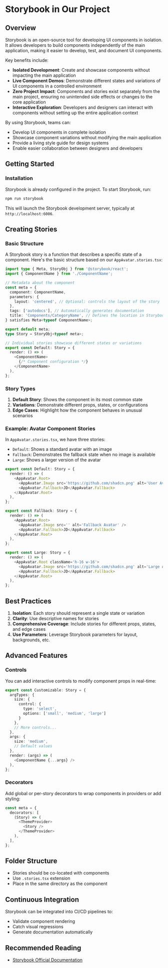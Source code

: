 # Storybook in Our Project

## Overview

Storybook is an open-source tool for developing UI components in isolation. It allows developers to build components independently of the main application, making it easier to develop, test, and document UI components. 

Key benefits include:
- **Isolated Development**: Create and showcase components without impacting the main application
- **Live Component Demos**: Demonstrate different states and variations of UI components in a controlled environment
- **Zero Project Impact**: Components and stories exist separately from the main project, ensuring no unintended side effects or changes to the core application
- **Interactive Exploration**: Developers and designers can interact with components without setting up the entire application context

By using Storybook, teams can:
- Develop UI components in complete isolation
- Showcase component variations without modifying the main application
- Provide a living style guide for design systems
- Enable easier collaboration between designers and developers

## Getting Started

### Installation

Storybook is already configured in the project. To start Storybook, run:

```bash
npm run storybook
```

This will launch the Storybook development server, typically at `http://localhost:6006`.

## Creating Stories

### Basic Structure

A Storybook story is a function that describes a specific state of a component. Here's the basic structure based on our `AppAvatar.stories.tsx`:

```typescript
import type { Meta, StoryObj } from '@storybook/react';
import { ComponentName } from './ComponentName';

// Metadata about the component
const meta = {
  component: ComponentName,
  parameters: {
    layout: 'centered', // Optional: controls the layout of the story
  },
  tags: ['autodocs'], // Automatically generates documentation
  title: 'Components/CategoryName', // Defines the location in Storybook's sidebar
} satisfies Meta<typeof ComponentName>;

export default meta;
type Story = StoryObj<typeof meta>;

// Individual stories showcase different states or variations
export const Default: Story = {
  render: () => (
    <ComponentName>
      {/* Component configuration */}
    </ComponentName>
  ),
};
```

### Story Types

1. **Default Story**: Shows the component in its most common state
2. **Variations**: Demonstrate different props, states, or configurations
3. **Edge Cases**: Highlight how the component behaves in unusual scenarios

### Example: Avatar Component Stories

In `AppAvatar.stories.tsx`, we have three stories:

- `Default`: Shows a standard avatar with an image
- `Fallback`: Demonstrates the fallback state when no image is available
- `Large`: Shows a larger version of the avatar

```typescript
export const Default: Story = {
  render: () => (
    <AppAvatar.Root>
      <AppAvatar.Image src='https://github.com/shadcn.png' alt='User Avatar' />
      <AppAvatar.Fallback>JD</AppAvatar.Fallback>
    </AppAvatar.Root>
  ),
};

export const Fallback: Story = {
  render: () => (
    <AppAvatar.Root>
      <AppAvatar.Image src='' alt='Fallback Avatar' />
      <AppAvatar.Fallback>JD</AppAvatar.Fallback>
    </AppAvatar.Root>
  ),
};

export const Large: Story = {
  render: () => (
    <AppAvatar.Root className='h-16 w-16'>
      <AppAvatar.Image src='https://github.com/shadcn.png' alt='Large Avatar' />
      <AppAvatar.Fallback>JD</AppAvatar.Fallback>
    </AppAvatar.Root>
  ),
};
```

## Best Practices

1. **Isolation**: Each story should represent a single state or variation
2. **Clarity**: Use descriptive names for stories
3. **Comprehensive Coverage**: Include stories for different props, states, and edge cases
4. **Use Parameters**: Leverage Storybook parameters for layout, backgrounds, etc.

## Advanced Features

### Controls

You can add interactive controls to modify component props in real-time:

```typescript
export const Customizable: Story = {
  argTypes: {
    size: { 
      control: { 
        type: 'select', 
        options: ['small', 'medium', 'large'] 
      } 
    },
    // More controls...
  },
  args: {
    size: 'medium',
    // Default values
  },
  render: (args) => (
    <ComponentName {...args} />
  ),
};
```

### Decorators

Add global or per-story decorators to wrap components in providers or add styling:

```typescript
const meta = {
  decorators: [
    (Story) => (
      <ThemeProvider>
        <Story />
      </ThemeProvider>
    ),
  ],
};
```

## Folder Structure

- Stories should be co-located with components
- Use `.stories.tsx` extension
- Place in the same directory as the component

## Continuous Integration

Storybook can be integrated into CI/CD pipelines to:
- Validate component rendering
- Catch visual regressions
- Generate documentation automatically

## Recommended Reading

- [Storybook Official Documentation](https://storybook.js.org/docs)
